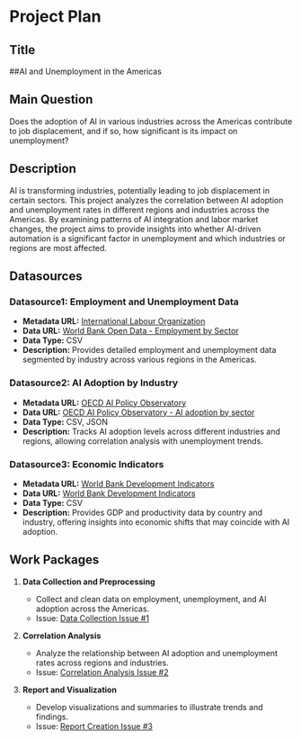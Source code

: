 # Project Plan

## Title
##AI and Unemployment in the Americas

## Main Question
Does the adoption of AI in various industries across the Americas contribute to job displacement, and if so, how significant is its impact on unemployment?

## Description
AI is transforming industries, potentially leading to job displacement in certain sectors. This project analyzes the correlation between AI adoption and unemployment rates in different regions and industries across the Americas. By examining patterns of AI integration and labor market changes, the project aims to provide insights into whether AI-driven automation is a significant factor in unemployment and which industries or regions are most affected.

## Datasources

### Datasource1: Employment and Unemployment Data
- **Metadata URL:** [International Labour Organization](https://www.ilo.org/global/statistics-and-databases/lang--en/index.htm)
- **Data URL:** [World Bank Open Data - Employment by Sector](https://data.worldbank.org/indicator/SL.IND.EMPL.ZS)
- **Data Type:** CSV
- **Description:** Provides detailed employment and unemployment data segmented by industry across various regions in the Americas.

### Datasource2: AI Adoption by Industry
- **Metadata URL:** [OECD AI Policy Observatory](https://oecd.ai/)
- **Data URL:** [OECD AI Policy Observatory - AI adoption by sector](https://oecd.ai/dashboards)
- **Data Type:** CSV, JSON
- **Description:** Tracks AI adoption levels across different industries and regions, allowing correlation analysis with unemployment trends.

### Datasource3: Economic Indicators
- **Metadata URL:** [World Bank Development Indicators](https://databank.worldbank.org/source/world-development-indicators)
- **Data URL:** [World Bank Development Indicators](https://data.worldbank.org/indicator)
- **Data Type:** CSV
- **Description:** Provides GDP and productivity data by country and industry, offering insights into economic shifts that may coincide with AI adoption.

## Work Packages

1. **Data Collection and Preprocessing**
   - Collect and clean data on employment, unemployment, and AI adoption across the Americas.
   - Issue: [Data Collection Issue #1](#)

2. **Correlation Analysis**
   - Analyze the relationship between AI adoption and unemployment rates across regions and industries.
   - Issue: [Correlation Analysis Issue #2](#)

3. **Report and Visualization**
   - Develop visualizations and summaries to illustrate trends and findings.
   - Issue: [Report Creation Issue #3](#)
